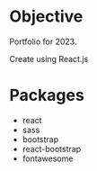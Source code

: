 # Objective

Portfolio for 2023.

Create using React.js

# Packages

- react
- sass
- bootstrap
- react-bootstrap
- fontawesome
